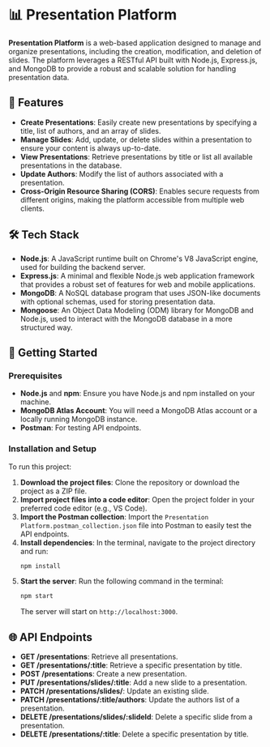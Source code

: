 # 📊 Presentation Platform

**Presentation Platform** is a web-based application designed to manage and organize presentations, including the creation, modification, and deletion of slides. The platform leverages a RESTful API built with Node.js, Express.js, and MongoDB to provide a robust and scalable solution for handling presentation data.

## 🚀 Features

- **Create Presentations**: Easily create new presentations by specifying a title, list of authors, and an array of slides.
- **Manage Slides**: Add, update, or delete slides within a presentation to ensure your content is always up-to-date.
- **View Presentations**: Retrieve presentations by title or list all available presentations in the database.
- **Update Authors**: Modify the list of authors associated with a presentation.
- **Cross-Origin Resource Sharing (CORS)**: Enables secure requests from different origins, making the platform accessible from multiple web clients.

## 🛠️ Tech Stack

- **Node.js**: A JavaScript runtime built on Chrome's V8 JavaScript engine, used for building the backend server.
- **Express.js**: A minimal and flexible Node.js web application framework that provides a robust set of features for web and mobile applications.
- **MongoDB**: A NoSQL database program that uses JSON-like documents with optional schemas, used for storing presentation data.
- **Mongoose**: An Object Data Modeling (ODM) library for MongoDB and Node.js, used to interact with the MongoDB database in a more structured way.

## 🚀 Getting Started

### Prerequisites

- **Node.js** and **npm**: Ensure you have Node.js and npm installed on your machine.
- **MongoDB Atlas Account**: You will need a MongoDB Atlas account or a locally running MongoDB instance.
- **Postman**: For testing API endpoints.

### Installation and Setup

To run this project:

1. **Download the project files**: Clone the repository or download the project as a ZIP file.
2. **Import project files into a code editor**: Open the project folder in your preferred code editor (e.g., VS Code).
3. **Import the Postman collection**: Import the `Presentation Platform.postman_collection.json` file into Postman to easily test the API endpoints.
4. **Install dependencies**: In the terminal, navigate to the project directory and run:
   ```bash
   npm install
   ```
5. **Start the server**: Run the following command in the terminal:
   ```bash
   npm start
   ```
   The server will start on `http://localhost:3000`.

## 🌐 API Endpoints

- **GET /presentations**: Retrieve all presentations.
- **GET /presentations/:title**: Retrieve a specific presentation by title.
- **POST /presentations**: Create a new presentation.
- **PUT /presentations/slides/:title**: Add a new slide to a presentation.
- **PATCH /presentations/slides/**: Update an existing slide.
- **PATCH /presentations/:title/authors**: Update the authors list of a presentation.
- **DELETE /presentations/slides/:slideId**: Delete a specific slide from a presentation.
- **DELETE /presentations/:title**: Delete a specific presentation by title.
